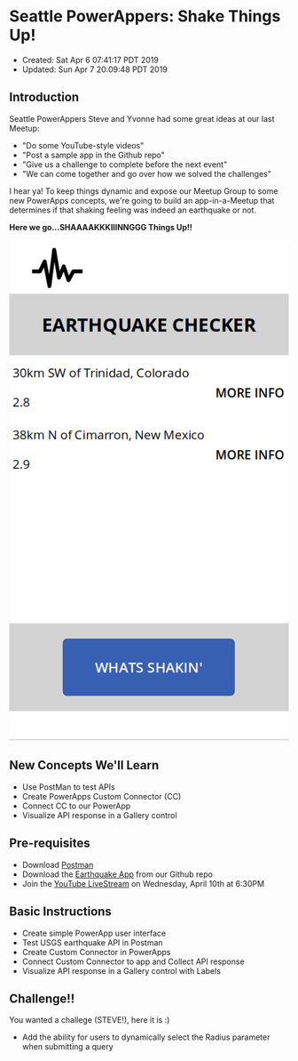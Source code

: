 # Seattle PowerAppers: Shake Things Up!

- Created: Sat Apr 6 07:41:17 PDT 2019
- Updated: Sun Apr 7 20:09:48 PDT 2019

## Introduction

Seattle PowerAppers Steve and Yvonne had some great ideas at our last Meetup:

- "Do some YouTube-style videos"
- "Post a sample app in the Github repo"
- "Give us a challenge to complete before the next event"
- "We can come together and go over how we solved the challenges"

I hear ya! To keep things dynamic and expose our Meetup Group to some new PowerApps concepts, we're going to build an app-in-a-Meetup that determines if that shaking feeling was indeed an earthquake or not. 

**Here we go...SHAAAAKKKIIINNGGG Things Up!!**

![](../assets/screenshots/2019-04-07-19-37-17.png)

## New Concepts We'll Learn

- Use PostMan to test APIs
- Create PowerApps Custom Connector (CC)
- Connect CC to our PowerApp
- Visualize API response in a Gallery control

## Pre-requisites

- Download [Postman](https://www.getpostman.com/downloads/)
- Download the [Earthquake App](../apps/earthquakeApp_LIVESTREAM.msapp) from our Github repo
- Join the [YouTube LiveStream](https://www.youtube.com/watch?v=Th4tNQJWvUQ) on Wednesday, April 10th at 6:30PM

## Basic Instructions

- Create simple PowerApp user interface
- Test USGS earthquake API in Postman
- Create Custom Connector in PowerApps
- Connect Custom Connector to app and Collect API response
- Visualize API response in a Gallery control with Labels

## Challenge!!

You wanted a challege (STEVE!), here it is :)

- Add the ability for users to dynamically select the Radius parameter when submitting a query
